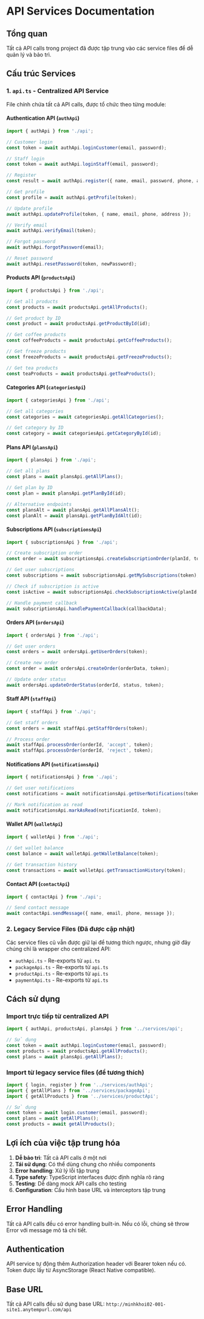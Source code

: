 # API Services Documentation

## Tổng quan
Tất cả API calls trong project đã được tập trung vào các service files để dễ quản lý và bảo trì.

## Cấu trúc Services

### 1. `api.ts` - Centralized API Service
File chính chứa tất cả API calls, được tổ chức theo từng module:

#### Authentication API (`authApi`)
```typescript
import { authApi } from './api';

// Customer login
const token = await authApi.loginCustomer(email, password);

// Staff login
const token = await authApi.loginStaff(email, password);

// Register
const result = await authApi.register({ name, email, password, phone, address });

// Get profile
const profile = await authApi.getProfile(token);

// Update profile
await authApi.updateProfile(token, { name, email, phone, address });

// Verify email
await authApi.verifyEmail(token);

// Forgot password
await authApi.forgotPassword(email);

// Reset password
await authApi.resetPassword(token, newPassword);
```

#### Products API (`productsApi`)
```typescript
import { productsApi } from './api';

// Get all products
const products = await productsApi.getAllProducts();

// Get product by ID
const product = await productsApi.getProductById(id);

// Get coffee products
const coffeeProducts = await productsApi.getCoffeeProducts();

// Get freeze products
const freezeProducts = await productsApi.getFreezeProducts();

// Get tea products
const teaProducts = await productsApi.getTeaProducts();
```

#### Categories API (`categoriesApi`)
```typescript
import { categoriesApi } from './api';

// Get all categories
const categories = await categoriesApi.getAllCategories();

// Get category by ID
const category = await categoriesApi.getCategoryById(id);
```

#### Plans API (`plansApi`)
```typescript
import { plansApi } from './api';

// Get all plans
const plans = await plansApi.getAllPlans();

// Get plan by ID
const plan = await plansApi.getPlanById(id);

// Alternative endpoints
const plansAlt = await plansApi.getAllPlansAlt();
const planAlt = await plansApi.getPlanByIdAlt(id);
```

#### Subscriptions API (`subscriptionsApi`)
```typescript
import { subscriptionsApi } from './api';

// Create subscription order
const order = await subscriptionsApi.createSubscriptionOrder(planId, token);

// Get user subscriptions
const subscriptions = await subscriptionsApi.getMySubscriptions(token);

// Check if subscription is active
const isActive = await subscriptionsApi.checkSubscriptionActive(planId, token);

// Handle payment callback
await subscriptionsApi.handlePaymentCallback(callbackData);
```

#### Orders API (`ordersApi`)
```typescript
import { ordersApi } from './api';

// Get user orders
const orders = await ordersApi.getUserOrders(token);

// Create new order
const order = await ordersApi.createOrder(orderData, token);

// Update order status
await ordersApi.updateOrderStatus(orderId, status, token);
```

#### Staff API (`staffApi`)
```typescript
import { staffApi } from './api';

// Get staff orders
const orders = await staffApi.getStaffOrders(token);

// Process order
await staffApi.processOrder(orderId, 'accept', token);
await staffApi.processOrder(orderId, 'reject', token);
```

#### Notifications API (`notificationsApi`)
```typescript
import { notificationsApi } from './api';

// Get user notifications
const notifications = await notificationsApi.getUserNotifications(token);

// Mark notification as read
await notificationsApi.markAsRead(notificationId, token);
```

#### Wallet API (`walletApi`)
```typescript
import { walletApi } from './api';

// Get wallet balance
const balance = await walletApi.getWalletBalance(token);

// Get transaction history
const transactions = await walletApi.getTransactionHistory(token);
```

#### Contact API (`contactApi`)
```typescript
import { contactApi } from './api';

// Send contact message
await contactApi.sendMessage({ name, email, phone, message });
```

### 2. Legacy Service Files (Đã được cập nhật)
Các service files cũ vẫn được giữ lại để tương thích ngược, nhưng giờ đây chúng chỉ là wrapper cho centralized API:

- `authApi.ts` - Re-exports từ `api.ts`
- `packageApi.ts` - Re-exports từ `api.ts`
- `productApi.ts` - Re-exports từ `api.ts`
- `paymentApi.ts` - Re-exports từ `api.ts`

## Cách sử dụng

### Import trực tiếp từ centralized API
```typescript
import { authApi, productsApi, plansApi } from '../services/api';

// Sử dụng
const token = await authApi.loginCustomer(email, password);
const products = await productsApi.getAllProducts();
const plans = await plansApi.getAllPlans();
```

### Import từ legacy service files (để tương thích)
```typescript
import { login, register } from '../services/authApi';
import { getAllPlans } from '../services/packageApi';
import { getAllProducts } from '../services/productApi';

// Sử dụng
const token = await login.customer(email, password);
const plans = await getAllPlans();
const products = await getAllProducts();
```

## Lợi ích của việc tập trung hóa

1. **Dễ bảo trì**: Tất cả API calls ở một nơi
2. **Tái sử dụng**: Có thể dùng chung cho nhiều components
3. **Error handling**: Xử lý lỗi tập trung
4. **Type safety**: TypeScript interfaces được định nghĩa rõ ràng
5. **Testing**: Dễ dàng mock API calls cho testing
6. **Configuration**: Cấu hình base URL và interceptors tập trung

## Error Handling
Tất cả API calls đều có error handling built-in. Nếu có lỗi, chúng sẽ throw Error với message mô tả chi tiết.

## Authentication
API service tự động thêm Authorization header với Bearer token nếu có. Token được lấy từ AsyncStorage (React Native compatible).

## Base URL
Tất cả API calls đều sử dụng base URL: `http://minhkhoi02-001-site1.anytempurl.com/api`
